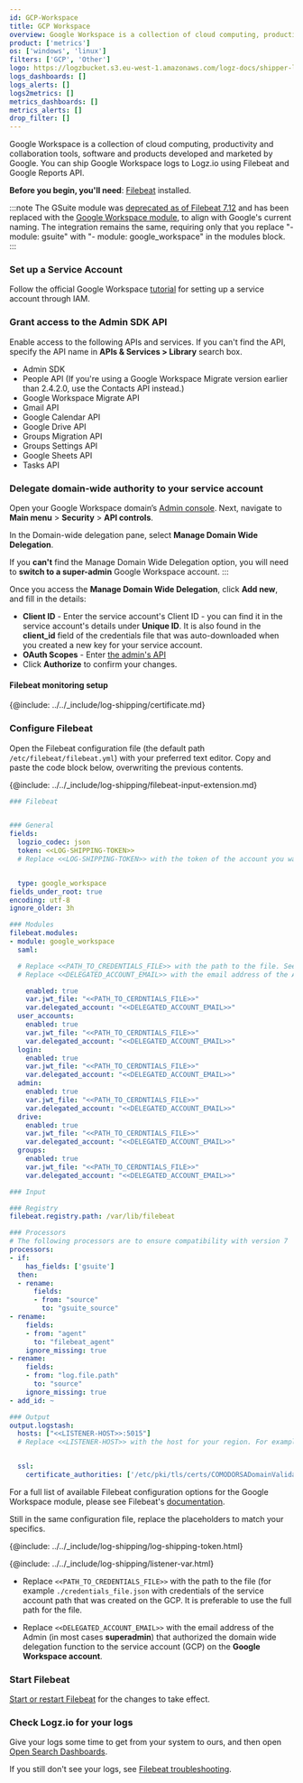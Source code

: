 ```yaml
---
id: GCP-Workspace
title: GCP Workspace
overview: Google Workspace is a collection of cloud computing, productivity and collaboration tools, software and products developed and marketed by Google. You can ship Google Workspace logs to Logz.io using Filebeat and Google Reports API.
product: ['metrics']
os: ['windows', 'linux']
filters: ['GCP', 'Other']
logo: https://logzbucket.s3.eu-west-1.amazonaws.com/logz-docs/shipper-logos/google-workspace.svg
logs_dashboards: []
logs_alerts: []
logs2metrics: []
metrics_dashboards: []
metrics_alerts: []
drop_filter: []
---
```


Google Workspace is a collection of cloud computing, productivity and collaboration tools, software and products developed and marketed by Google. You can ship Google Workspace logs to Logz.io using Filebeat and Google Reports API.


**Before you begin, you'll need**: [Filebeat](https://www.elastic.co/guide/en/beats/filebeat/current/filebeat-installation-configuration.html) installed.

:::note
The GSuite module was [deprecated as of Filebeat 7.12](https://www.elastic.co/guide/en/beats/filebeat/current/filebeat-module-gsuite.html#filebeat-module-gsuite) and has been replaced with the [Google Workspace module](https://www.elastic.co/guide/en/beats/filebeat/current/filebeat-module-google_workspace.html), to align with Google's current naming. The integration remains the same, requiring only that you replace "- module: gsuite" with "- module: google_workspace" in the modules block.
:::
 

 


### Set up a Service Account


Follow the official Google Workspace [tutorial](https://support.google.com/workspacemigrate/answer/10839762?sjid=10874551070185788155-EU#zippy=%2Cstep-use-google-cloud-to-turn-on-apis) for setting up a service account through IAM.

### Grant access to the Admin SDK API

Enable access to the following APIs and services. If you can't find the API, specify the API name in **APIs & Services > Library** search box.

* Admin SDK
* People API (If you're using a Google Workspace Migrate version earlier than 2.4.2.0, use the Contacts API instead.)
* Google Workspace Migrate API
* Gmail API
* Google Calendar API
* Google Drive API
* Groups Migration API
* Groups Settings API
* Google Sheets API
* Tasks API

### Delegate domain-wide authority to your service account

Open your Google Workspace domain’s [Admin console](http://admin.google.com/). Next, navigate to **Main menu** > **Security** > **API controls**.

In the Domain-wide delegation pane, select **Manage Domain Wide Delegation**. 


If you **can't** find the Manage Domain Wide Delegation option, you will need to **switch to a super-admin** Google Workspace account.
:::

Once you access the **Manage Domain Wide Delegation**, click **Add new**, and fill in the details:

* **Client ID** - Enter the service account's Client ID - you can find it in the service account's details under **Unique ID**. It is also found in the **client_id** field of the credentials file that was auto-downloaded when you created a new key for your service account.
* **OAuth Scopes** - Enter [the admin's API](https://www.googleapis.com/auth/admin.reports.audit.readonly)
* Click **Authorize** to confirm your changes.

#### Filebeat monitoring setup

{@include: ../../_include/log-shipping/certificate.md}

### Configure Filebeat

Open the Filebeat configuration file (the default path `/etc/filebeat/filebeat.yml`) with your preferred text editor.
Copy and paste the code block below, overwriting the previous contents.

{@include: ../../_include/log-shipping/filebeat-input-extension.md}


```yaml
### Filebeat


### General
fields:
  logzio_codec: json
  token: <<LOG-SHIPPING-TOKEN>>
  # Replace <<LOG-SHIPPING-TOKEN>> with the token of the account you want to ship to.


  type: google_workspace
fields_under_root: true
encoding: utf-8
ignore_older: 3h

### Modules
filebeat.modules:
- module: google_workspace
  saml:

  # Replace <<PATH_TO_CREDENTIALS_FILE>> with the path to the file. See examples below.
  # Replace <<DELEGATED_ACCOUNT_EMAIL>> with the email address of the Admin (or superadmin) that authorized the domain wide delegation function. 

    enabled: true
    var.jwt_file: "<<PATH_TO_CERDNTIALS_FILE>>" 
    var.delegated_account: "<<DELEGATED_ACCOUNT_EMAIL>>"
  user_accounts:
    enabled: true
    var.jwt_file: "<<PATH_TO_CERDNTIALS_FILE>>"
    var.delegated_account: "<<DELEGATED_ACCOUNT_EMAIL>>"
  login:
    enabled: true
    var.jwt_file: "<<PATH_TO_CERDNTIALS_FILE>>"
    var.delegated_account: "<<DELEGATED_ACCOUNT_EMAIL>>"
  admin:
    enabled: true
    var.jwt_file: "<<PATH_TO_CERDNTIALS_FILE>>"
    var.delegated_account: "<<DELEGATED_ACCOUNT_EMAIL>>"
  drive:
    enabled: true
    var.jwt_file: "<<PATH_TO_CERDNTIALS_FILE>>"
    var.delegated_account: "<<DELEGATED_ACCOUNT_EMAIL>>"
  groups:
    enabled: true
    var.jwt_file: "<<PATH_TO_CERDNTIALS_FILE>>"
    var.delegated_account: "<<DELEGATED_ACCOUNT_EMAIL>>"

### Input

### Registry
filebeat.registry.path: /var/lib/filebeat

### Processors
# The following processors are to ensure compatibility with version 7
processors:
- if:
    has_fields: ['gsuite']
  then:
  - rename:
      fields:
      - from: "source"
        to: "gsuite_source"
- rename:
    fields:
    - from: "agent"
      to: "filebeat_agent"
    ignore_missing: true
- rename:
    fields:
    - from: "log.file.path"
      to: "source"
    ignore_missing: true
- add_id: ~

### Output 
output.logstash:
  hosts: ["<<LISTENER-HOST>>:5015"] 
  # Replace <<LISTENER-HOST>> with the host for your region. For example, listener.logz.io if your account is hosted on AWS US East, or listener-nl.logz.io if hosted on Azure West Europe. The required port depends whether HTTP or HTTPS is used: HTTP = 8070, HTTPS = 8071.


  ssl:
    certificate_authorities: ['/etc/pki/tls/certs/COMODORSADomainValidationSecureServerCA.crt']
```

For a full list of available Filebeat configuration options for the Google Workspace module, please see Filebeat's [documentation](https://www.elastic.co/guide/en/beats/filebeat/current/filebeat-module-google_workspace.html).



Still in the same configuration file, replace the placeholders to match your specifics.

{@include: ../../_include/log-shipping/log-shipping-token.html}

{@include: ../../_include/log-shipping/listener-var.html} 

* Replace `<<PATH_TO_CREDENTIALS_FILE>>` with the path to the file (for example `./credentials_file.json` with credentials of the service account path that was created on the GCP. It is preferable to use the full path for the file.

* Replace `<<DELEGATED_ACCOUNT_EMAIL>>` with the email address of the Admin (in most cases **superadmin**) that authorized the domain wide delegation function to the service account (GCP) on the **Google Workspace account**.

### Start Filebeat

[Start or restart Filebeat](https://www.elastic.co/guide/en/beats/filebeat/master/filebeat-starting.html) for the changes to take effect.

### Check Logz.io for your logs

Give your logs some time to get from your system to ours, and then open [Open Search Dashboards](https://app.logz.io/#/dashboard/osd).

If you still don't see your logs, see [Filebeat troubleshooting](https://docs.logz.io/shipping/log-sources/filebeat.html#troubleshooting).

 
